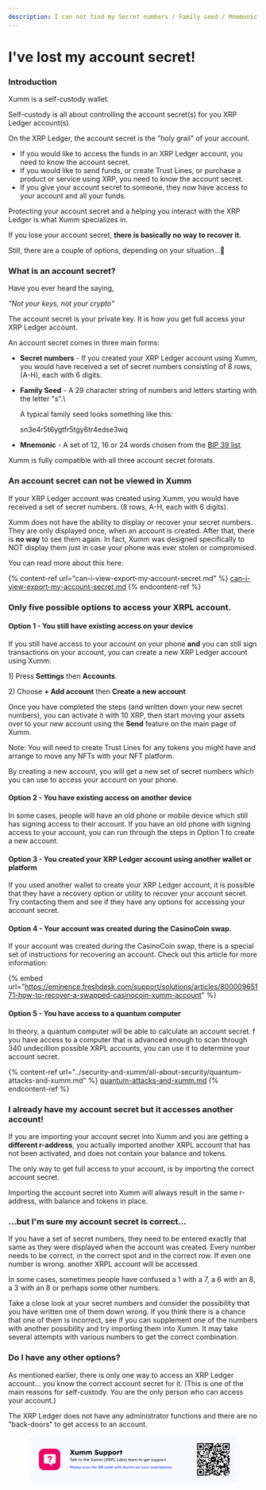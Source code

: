 ```yaml
---
description: I can not find my Secret numbers / Family seed / Mnemonic
---
```


# I've lost my account secret!

### Introduction

Xumm is a self-custody wallet.&#x20;

Self-custody is all about controlling the account secret(s) for you XRP Ledger account(s).

On the XRP Ledger, the account secret is the "holy grail" of your account.&#x20;

* If you would like to access the funds in an XRP Ledger account, you need to know the account secret.
* If you would like to send funds, or create Trust Lines, or purchase a product or service using XRP, you need to know the account secret.
* If you give your account secret to someone, they now have access to your account and all your funds.

Protecting your account secret and a helping you interact with the XRP Ledger is what Xumm specializes in.&#x20;

If you lose your account secret, **there is basically no way to recover it**.

Still, there are a couple of options, depending on your situation...🤔

### What is an account secret?

Have you ever heard the saying,&#x20;

_"Not your keys, not your crypto"_

The account secret is your private key. It is how you get full access your XRP Ledger account.

An account secret comes in three main forms:

* **Secret numbers** - If you created your XRP Ledger account using Xumm, you would have received a set of secret numbers consisting of 8 rows, (A-H), each with 6 digits.&#x20;
*   **Family Seed** - A 29 character string of numbers and letters starting with the letter "s".\


    A typical family seed looks something like this:

    &#x20;          sn3e4r5t6ygtfr5tgy6tr4edse3wq
* **Mnemonic** - A set of 12, 16 or 24 words chosen from the [BIP 39 list](https://github.com/bitcoin/bips/blob/master/bip-0039/english.txt).

Xumm is fully compatible with all three account secret formats.

### An account secret can not be viewed in Xumm

If your XRP Ledger account was created using Xumm, you would have received a set of secret numbers. (8 rows, A-H, each with 6 digits).

Xumm does not have the ability to display or recover your secret numbers. They are only displayed once, when an account is created. After that, there is **no way** to see them again. In fact, Xumm was designed specifically to NOT display them just in case your phone was ever stolen or compromised.

You can read more about this here:

{% content-ref url="can-i-view-export-my-account-secret.md" %}
[can-i-view-export-my-account-secret.md](can-i-view-export-my-account-secret.md)
{% endcontent-ref %}

### Only five possible options to access your XRPL account.

#### Option 1 - You still have existing access on your device

If you still have access to your account on your phone **and** you can still sign transactions on your account, you can create a new XRP Ledger account using Xumm:

1\) Press **Settings** then **Accounts**.

2\) Choose **+ Add account** then **Create a new account**

Once you have completed the steps (and written down your new secret numbers), you can activate it with 10 XRP, then start moving your assets over to your new account using the **Send** feature on the main page of Xumm.

Note: You will need to create Trust Lines for any tokens you might have and arrange to move any NFTs with your NFT platform.

By creating a new account, you will get a new set of secret numbers which you can use to access your account on your phone.&#x20;

#### Option 2 - You have existing access on another device

In some cases, people will have an old phone or mobile device which still has signing access to their account. If you have an old phone with signing access to your account, you can run through the steps in Option 1 to create a new account.

#### Option 3 - You created your XRP Ledger account using another wallet or platform

If you used another wallet to create your XRP Ledger account, it is possible that they have a recovery option or utility to recover your account secret. Try contacting them and see if they have any options for accessing your account secret.

#### Option 4 - Your account was created during the CasinoCoin swap.

If your account was created during the CasinoCoin swap, there is a special set of instructions for recovering an account. Check out this article for more information:

{% embed url="https://eminence.freshdesk.com/support/solutions/articles/80000965171-how-to-recover-a-swapped-casinocoin-xumm-account" %}

#### Option 5 - You have access to a quantum computer

In theory, a quantum computer will be able to calculate an account secret. f you have access to a computer that is advanced enough to scan through 340 undecillion possible XRPL accounts, you can use it to determine your account secret.

{% content-ref url="../security-and-xumm/all-about-security/quantum-attacks-and-xumm.md" %}
[quantum-attacks-and-xumm.md](../security-and-xumm/all-about-security/quantum-attacks-and-xumm.md)
{% endcontent-ref %}

### I already have my account secret but it accesses another account!

If you are importing your account secret into Xumm and you are getting a **different r-address**, you actually imported another XRPL account that has not been activated, and does not contain your balance and tokens.&#x20;

The only way to get full access to your account, is by importing the correct account secret.

Importing the account secret into Xumm will always result in the same r-address, with balance and tokens in place.

### ...but I'm sure my account secret is correct...

If you have a set of secret numbers, they need to be entered exactly that same as they were displayed when the account was created. Every number needs to be correct, in the correct spot and in the correct row. If even one number is wrong. another XRPL account will be accessed.&#x20;

In some cases, sometimes people have confused a 1 with a 7, a 6 with an 8, a 3 with an 8 or perhaps some other numbers.

Take a close look at your secret numbers and consider the possibility that you have written one of them down wrong. If you think there is a chance that one of them is incorrect, see if you can supplement one of the numbers with another possibility and try importing them into Xumm. It may take several attempts with various numbers to get the correct combination. &#x20;

### Do I have any other options?

As mentioned earlier, there is only one way to access an XRP Ledger account... you know the correct account secret for it. (This is one of the main reasons for self-custody. You are the only person who can access your account.)

The XRP Ledger does not have any administrator functions and there are no "back-doors" to get access to an account.&#x20;



<figure><img src="../.gitbook/assets/Support banner Xumm.png" alt=""><figcaption></figcaption></figure>

